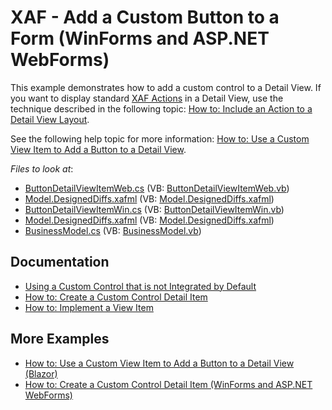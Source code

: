 # XAF - Add a Custom Button to a Form (WinForms and ASP.NET WebForms)

This example demonstrates how to add a custom control to a Detail View. If you want to display standard [XAF Actions](https://docs.devexpress.com/eXpressAppFramework/112622/ui-construction/controllers-and-actions/actions) in a Detail View, use the technique described in the following topic: [How to: Include an Action to a Detail View Layout](https://docs.devexpress.com/eXpressAppFramework/112816/ui-construction/view-items-and-property-editors/how-to-include-an-action-to-a-detail-view-layout). 

See the following help topic for more information: [How to: Use a Custom View Item to Add a Button to a Detail View](https://docs.devexpress.com/eXpressAppFramework/113653/ui-construction/view-items-and-property-editors/how-to-add-a-button-to-a-detail-view-using-custom-view-item).

<!-- default file list -->
*Files to look at*:

* [ButtonDetailViewItemWeb.cs](./CS/MySolution.Module.Web/ButtonDetailViewItemWeb.cs) (VB: [ButtonDetailViewItemWeb.vb](./VB/MySolution.Module.Web/ButtonDetailViewItemWeb.vb))
* [Model.DesignedDiffs.xafml](./CS/MySolution.Module.Web/Model.DesignedDiffs.xafml) (VB: [Model.DesignedDiffs.xafml](./VB/MySolution.Module.Web/Model.DesignedDiffs.xafml))
* [ButtonDetailViewItemWin.cs](./CS/MySolution.Module.Win/ButtonDetailViewItemWin.cs) (VB: [ButtonDetailViewItemWin.vb](./VB/MySolution.Module.Win/ButtonDetailViewItemWin.vb))
* [Model.DesignedDiffs.xafml](./CS/MySolution.Module.Win/Model.DesignedDiffs.xafml) (VB: [Model.DesignedDiffs.xafml](./VB/MySolution.Module.Win/Model.DesignedDiffs.xafml))
* [BusinessModel.cs](./CS/MySolution.Module/BusinessObjects/BusinessModel.cs) (VB: [BusinessModel.vb](./VB/MySolution.Module/BusinessObjects/BusinessModel.vb))
<!-- default file list end -->

## Documentation
* [Using a Custom Control that is not Integrated by Default](https://docs.devexpress.com/eXpressAppFramework/113610/ui-construction/using-a-custom-control-that-is-not-integrated-by-default/using-a-custom-control-that-is-not-integrated-by-default)
* [How to: Create a Custom Control Detail Item](https://docs.devexpress.com/eXpressAppFramework/113652/ui-construction/view-items-and-property-editors/how-to-create-a-custom-control-detail-item)
* [How to: Implement a View Item](https://docs.devexpress.com/eXpressAppFramework/112641/ui-construction/view-items-and-property-editors/how-to-implement-a-view-item)

## More Examples
* [How to: Use a Custom View Item to Add a Button to a Detail View (Blazor)](https://github.com/DevExpress-Examples/xaf-custom-view-item-blazor)
* [How to: Create a Custom Control Detail Item (WinForms and ASP.NET WebForms)](https://github.com/DevExpress-Examples/XAF_how-to-create-a-custom-control-detail-item-t137193)
